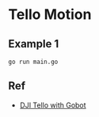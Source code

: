 # Tello Motion

## Example 1

```
go run main.go
```


## Ref

* [DJI Tello with Gobot](https://gobot.io/documentation/platforms/tello/)
